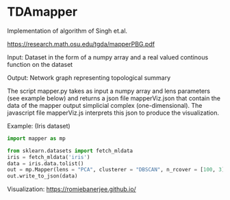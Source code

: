 # TDAmapper

Implementation of algorithm of Singh et.al.

https://research.math.osu.edu/tgda/mapperPBG.pdf

Input: Dataset in the form of a numpy array and a real valued continous function on the dataset

Output: Network graph representing topological summary

The script mapper.py takes as input a numpy array and lens parameters (see example below) and returns a json file mapperViz.json that contain the data of the mapper output simplicial complex (one-dimensional). The javascript file mapperViz.js interprets this json to produce the visualization. 

Example: (Iris dataset)


```python
import mapper as mp

from sklearn.datasets import fetch_mldata
iris = fetch_mldata('iris')
data = iris.data.tolist()
out = mp.Mapper(lens = "PCA", clusterer = "DBSCAN", n_rcover = [100, 3], clusterer_params  = (0.1,5))
out.write_to_json(data)
```

Visualization: https://romiebanerjee.github.io/


